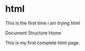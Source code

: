 # html
This is the first time i am trying html 
<!doctype html>
<html lang="en"
<head>
        <meta charset="utf-8"
        <title>Document</title>
</head>
<body
  <h1>Structure Home</h1>    
<p>This is my first complete html page.</p>
</body>
</html>
